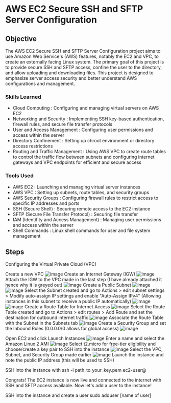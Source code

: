 # AWS EC2 Secure SSH and SFTP Server Configuration

## Objective

The AWS EC2 Secure SSH and SFTP Server Configuration project aims to use Amazon Web Service's (AWS) features, notably the EC2 and VPC, to create an externally facing Linux system. The primary goal of this project is to provide secure SSH and SFTP access, confine the user to the directory, and allow uploading and downloading files. This project is designed to emphasize server access security and better understand AWS configurations and management.

### Skills Learned
- Cloud Computing : Configuring and managing virtual servers on AWS EC2
- Networking and Security : Implementing SSH key-based authentication, firewall rules, and secure file transfer protocols
- User and Access Management : Configuring user permissions and access within the server
- Directory Confinement : Setting up chroot environment or directory access restrictions
- Routing and Traffic Management : Using AWS VPC to create route tables to control the traffic flow between subnets and configuring internet gateways and VPC endpoints for efficient and secure access

### Tools Used

- AWS EC2 : Launching and managing virtual server instances
- AWS VPC : Setting up subnets, route tables, and security groups
- AWS Security Groups : Configuring firewall rules to restrict access to specific IP addresses and ports
- SSH (Secure Shell) : Securing remote access to the EC2 instance
- SFTP (Secure File Transfer Protocol) : Securing file transfer
- IAM (Identifity and Access Management) : Managing user permissions and access within the server
- Shell Commands : Linux shell commands for user and file system management

## Steps
Configuring the Virtual Private Cloud (VPC)

Create a new VPC
![image](https://github.com/user-attachments/assets/7acd0ecc-3a38-4c6c-b4da-ce8d9beb0b33)
Create an Internet Gateway (IGW)
![image](https://github.com/user-attachments/assets/f1097873-396b-4f33-b8a3-936aa3fc5645)
Attach the IGW to the VPC made in the last step (I have already attached it hence why it is greyed out)
![image](https://github.com/user-attachments/assets/a30195dd-8694-42cf-a9af-8cf6899ca1d2)
Create a Public Subnet
![image](https://github.com/user-attachments/assets/c43c9bd6-d0cb-4580-919b-92575f217e09)
![image](https://github.com/user-attachments/assets/ead252d8-71ab-4fc0-a365-f77061219d6d)
Select the Subnet created and go to Actions > edit subnet settings > Modify auto-assign IP settings and enable "Auto-Assign IPv4" (Allowing instances in this subnet to receive a public IP automatically)
![image](https://github.com/user-attachments/assets/28dcc038-5339-4193-8040-343bd96ce824)
![image](https://github.com/user-attachments/assets/dc17c075-a7a3-46e8-abe0-432a3865e681)
Create a Route Table for Internet Access
![image](https://github.com/user-attachments/assets/0fb012e6-5da3-4b06-b4b2-da2073e1262f)
Select the Route Table created and go to Actions > edit routes > Add Route and set the destination for outbound internet traffic
![image](https://github.com/user-attachments/assets/238d556f-39a6-435d-a9ea-be5cdaaa0d0b)
Associate the Route Table with the Subnet in the Subnets tab
![image](https://github.com/user-attachments/assets/6b1c8331-73c6-4e8c-8dff-eeac5618a3a0)
Create a Security Group and set the Inbound Rules (0.0.0.0/0 allows for global access)
![image](https://github.com/user-attachments/assets/0e5cd479-5806-44ec-94ff-cacb9a84673c)

Open EC2 and click Launch Instances
![image](https://github.com/user-attachments/assets/d6136869-7188-4034-a76f-6795fe4f3311)
Enter a name and select the Amazon Linux 2 AMI
![image](https://github.com/user-attachments/assets/79b111ae-cdb1-48f5-a49f-5cf3bb7a63a7)
Select t2.micro for free-tier eligibility and choose/create a key pair to SSH into the instance
![image](https://github.com/user-attachments/assets/7a4ab4fb-060d-49f4-a163-9b88a53fd1e8)
Select the VPC, Subnet, and Security Group made earlier
![image](https://github.com/user-attachments/assets/636cdd1f-8f68-495a-846c-483047913a75)
Launch the instance and note the public IP address (this will be used to SSH)

SSH into the instance with ssh -i path_to_your_key.pem ec2-user@<public-ip>

Congrats! The EC2 instance is now live and connected to the internet with SSH and SFTP access available.
Now let's add a user to the instance!

SSH into the instance and create a user
sudo adduser [name of user]





















